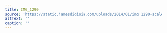 ```yaml
---
title: IMG_1290
source: 'https://static.jamesdigioia.com/uploads/2014/01/img_1290-scaled.jpg'
altText: ''
caption: ''
---
```


